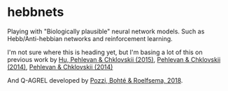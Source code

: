 # hebbnets
Playing with "Biologically plausible" neural network models. Such as Hebb/Anti-hebbian networks and reinforcement learning.

I'm not sure where this is heading yet, but I'm basing a lot of this on previous work by [Hu, Pehlevan & Chklovskii (2015)](https://arxiv.org/abs/1503.00690), [Pehlevan & Chklovskii (2014)](https://arxiv.org/pdf/1503.00680), [Pehlevan & Chklovskii (2014)](https://arxiv.org/pdf/1511.09468)

And Q-AGREL developed by [Pozzi, Bohté & Roelfsema, 2018](https://arxiv.org/abs/1811.01768).